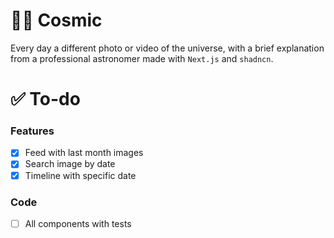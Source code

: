 # 👨‍🚀 Cosmic

Every day a different photo or video of the universe, with a brief explanation from a professional astronomer made with `Next.js` and `shadncn`.

# ✅ To-do

### Features

- [x] Feed with last month images
- [x] Search image by date
- [x] Timeline with specific date

### Code

- [ ] All components with tests
